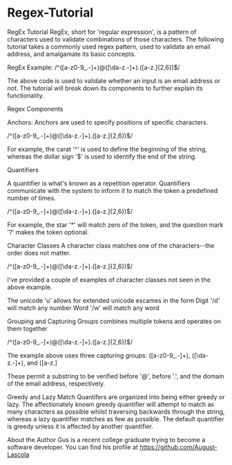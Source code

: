 # Regex-Tutorial

RegEx Tutorial
RegEx, short for 'regular expression', is a pattern of characters used to validate combinations of those characters. The following tutorial takes a commonly used regex pattern, used to validate an email address, and amalgamate its basic concepts. 


RegEx Example:
/^([a-z0-9_\.-]+)@([\da-z\.-]+)\.([a-z\.]{2,6})$/

The above code is used to validate whether an input is an email address or not. The tutorial will break down its components to further explain its functionality. 


Regex Components

Anchors:
Anchors are used to specify positions of specific characters. 

/^([a-z0-9_\.-]+)@([\da-z\.-]+)\.([a-z\.]{2,6})$/

For example, the carat '^' is used to define the beginning of the string, whereas the dollar sign '$' is used to identify the end of the string. 

Quantifiers

A quantifier is what's known as a repetition operator. Quantifiers communicate with the system to inform it to match the token a predefined number of times.

/^([a-z0-9_\.-]+)@([\da-z\.-]+)\.([a-z\.]{2,6})$/

For example, the star '*' will match zero of the token, and the question mark '?' makes the token optional. 


Character Classes
A character class matches one of the characters--the order does not matter. 

/^([a-z0-9_\.-]+)@([\da-z\.-]+)\.([a-z\.]{2,6})$/

I've provided a couple of examples of character classes not seen in the above example. 

The unicode 'u' allows for extended unicode escames in the form
Digit '/d' will match any number
Word '/w' will match any word 

Grouping and Capturing
Groups combines multiple tokens and operates on them together

/^([a-z0-9_\.-]+)@([\da-z\.-]+)\.([a-z\.]{2,6})$/

The example above uses three capturing groups: ([a-z0-9_\.-]+), ([\da-z\.-]+), and ([a-z\.]

These permit a substring to be verified before '@', before '\.', and the domain of the email address, respectively.

Greedy and Lazy Match
Quantifers are organized into being either greedy or lazy. The affectionately known greedy quantifier will attempt to match as many characters as possible whilst traversing backwards through the string, whereas a lazy quantifier matches as few as possible. The default quantifier is greedy unless it is affected by another quantifier. 


About the Author
Gus is a recent college graduate trying to become a software developer. You can find his profile at https://github.com/August-Lascola
